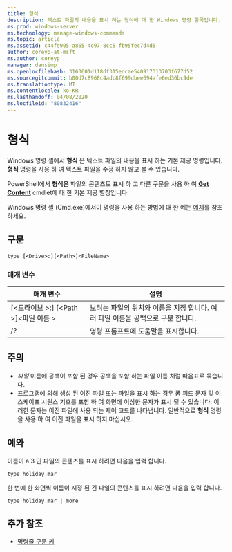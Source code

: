```yaml
---
title: 형식
description: 텍스트 파일의 내용을 표시 하는 형식에 대 한 Windows 명령 항목입니다.
ms.prod: windows-server
ms.technology: manage-windows-commands
ms.topic: article
ms.assetid: c44fe905-a865-4c97-8cc5-fb95fec7d4d5
author: coreyp-at-msft
ms.author: coreyp
manager: dansimp
ms.openlocfilehash: 3163601d118df315edcae540917313703f677d52
ms.sourcegitcommit: b00d7c8968c4adc8f699dbee694afe6ed36bc9de
ms.translationtype: MT
ms.contentlocale: ko-KR
ms.lasthandoff: 04/08/2020
ms.locfileid: "80832416"
---
```

# <a name="type"></a>형식

Windows 명령 셸에서 **형식** 은 텍스트 파일의 내용을 표시 하는 기본 제공 명령입니다. **형식** 명령을 사용 하 여 텍스트 파일을 수정 하지 않고 볼 수 있습니다.

PowerShell에서 **형식은** 파일의 콘텐츠도 표시 하 고 다른 구문을 사용 하 여 **[Get Content](https://docs.microsoft.com/powershell/module/microsoft.powershell.management/get-content)** cmdlet에 대 한 기본 제공 별칭입니다.

Windows 명령 셸 (Cmd.exe)에서이 명령을 사용 하는 방법에 대 한 예는 [예제](#BKMK_examples)를 참조 하세요.

## <a name="syntax"></a>구문

```
type [<Drive>:][<Path>]<FileName>
```

### <a name="parameters"></a>매개 변수

|매개 변수|설명|
|---------|-----------|
|[\<드라이브 >:] [\<Path >]\<파일 이름 >|보려는 파일의 위치와 이름을 지정 합니다. 여러 파일 이름을 공백으로 구분 합니다.|
|/?|명령 프롬프트에 도움말을 표시합니다.|

## <a name="remarks"></a>주의

-   *파일* 이름에 공백이 포함 된 경우 공백을 포함 하는 파일 이름 처럼 따옴표로 묶습니다.
-   프로그램에 의해 생성 된 이진 파일 또는 파일을 표시 하는 경우 폼 피드 문자 및 이스케이프 시퀀스 기호를 포함 하 여 화면에 이상한 문자가 표시 될 수 있습니다. 이러한 문자는 이진 파일에 사용 되는 제어 코드를 나타냅니다. 일반적으로 **형식** 명령을 사용 하 여 이진 파일을 표시 하지 마십시오.

## <a name="examples"></a><a name=BKMK_examples></a>예와

이름이 a 3 인 파일의 콘텐츠를 표시 하려면 다음을 입력 합니다.
```
type holiday.mar 
```
한 번에 한 화면씩 이름이 지정 된 긴 파일의 콘텐츠를 표시 하려면 다음을 입력 합니다.
```
type holiday.mar | more 
```

## <a name="additional-references"></a>추가 참조

- [명령줄 구문 키](command-line-syntax-key.md)
